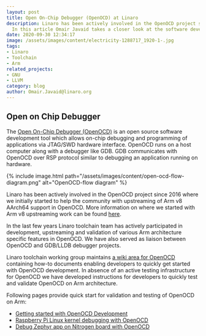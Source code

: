 ```yaml
---
layout: post
title: Open On-Chip Debugger (OpenOCD) at Linaro
description: Linaro has been actively involved in the OpenOCD project since 2016.
  In this article Omair Javaid takes a closer look at the software development tool.
date: 2020-09-30 12:34:17
image: /assets/images/content/electricity-1288717_1920-1-.jpg
tags:
- Linaro
- Toolchain
- Arm
related_projects:
- GNU
- LLVM
category: blog
author: Omair.Javaid@linaro.org
---
```


## Open on Chip Debugger

The [Open On-Chip Debugger (OpenOCD)](http://www.openocd.org/) is an open source software development tool which allows on-chip debugging and programming of applications via JTAG/SWD hardware interface. OpenOCD runs on a host computer along with a debugger like GDB. GDB communicates with OpenOCD over RSP protocol similar to debugging an application running on hardware.

{% include image.html path="/assets/images/content/open-ocd-flow-diagram.png" alt="OpenOCD-flow diagram" %}

Linaro has been actively involved in the OpenOCD project since 2016 where we initially started to help the community with upstreaming of Arm v8 AArch64 support in OpenOCD. More information on where we started with Arm v8 upstreaming work can be found [here](https://collaborate.linaro.org/display/TCWGPUB/OpenOCD+for+AArch64).

In the last few years Linaro toolchain team has actively participated in development, upstreaming and validation of various Arm architecture specific features in OpenOCD. We have also served as liaison between OpenOCD and GDB/LLDB debugger projects.

Linaro toolchain working group maintains [a wiki area for OpenOCD](https://collaborate.linaro.org/display/TCWGPUB/OpenOCD+@+Linaro) containing how-to documents enabling developers to quickly get started with OpenOCD development. In absence of an active testing infrastructure for OpenOCD we have developed instructions for developers to quickly test and validate OpenOCD on Arm architecture.

Following pages provide quick start for validation and testing of OpenOCD on Arm:

- [Getting started with OpenOCD Development](https://collaborate.linaro.org/display/TCWGPUB/Getting+started+with+OpenOCD+Development)
- [Raspberry Pi Linux kernel debugging with OpenOCD](https://collaborate.linaro.org/display/TCWGPUB/Raspberry+Pi+Linux+kernel+debugging+with+OpenOCD)
- [Debug Zephyr app on Nitrogen board with OpenOCD](https://collaborate.linaro.org/display/TCWGPUB/Debug+Zephyr+app+on+Nitrogen+board+with+OpenOCD)